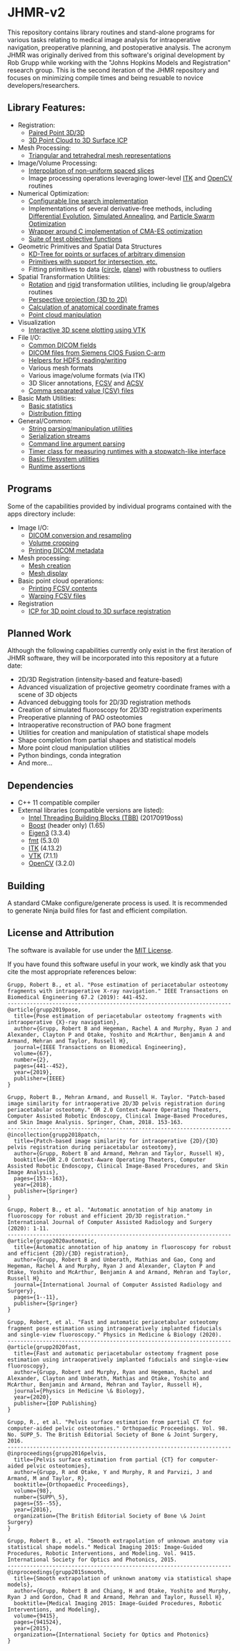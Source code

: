 # JHMR-v2
This repository contains library routines and stand-alone programs for various tasks relating to medical image analysis for intraoperative navigation, preoperative planning, and postoperative analysis.
The acronym JHMR was originally derived from this software's original development by Rob Grupp while working with the "Johns Hopkins Models and Registration" research group.
This is the second iteration of the JHMR repository and focuses on minimizing compile times and being resuable to novice developers/researchers.

## Library Features:
* Registration:
  * [Paired Point 3D/3D](lib/regi/jhmrPairedPointRegi3D3D.h)
  * [3D Point Cloud to 3D Surface ICP](lib/regi/jhmrICP3D3D.h)
* Mesh Processing:
  * [Triangular and tetrahedral mesh representations](lib/common/jhmrMesh.h)
* Image/Volume Processing:
  * [Interpolation of non-uniform spaced slices](lib/image/jhmrVariableSpacedSlices.h)
  * Image processing operations leveraging lower-level [ITK](lib/itk) and [OpenCV](lib/opencv/jhmrOpenCVUtils.h) routines
* Numerical Optimization:
  * [Configurable line search implementation](lib/optim/jhmrLineSearchOpt.h)
  * Implementations of several derivative-free methods, including [Differential Evolution](lib/optim/jhmrDiffEvo.h), [Simulated Annealing](lib/optim/jhmrSimAnn.h), and [Particle Swarm Optimization](lib/optim/jhmrPSO.h)
  * [Wrapper around C implementation of CMA-ES optimization](lib/optim/jhmrCMAESInterface.h)
  * [Suite of test objective functions](lib/optim/jhmrOptimTestObjFns.h)
* Geometric Primitives and Spatial Data Structures
  * [KD-Tree for points or surfaces of arbitrary dimension](lib/spatial/jhmrKDTree.h)
  * [Primitives with support for intersection, etc.](lib/spatial/jhmrSpatialPrimitives.h)
  * Fitting primitives to data ([circle](lib/spatial/jhmrFitCircle.h), [plane](lib/spatial/jhmrFitPlane.h)) with robustness to outliers
* Spatial Transformation Utilities:
  * [Rotation](lib/transforms/jhmrRotUtils.h) and [rigid](lib/transforms/jhmrRigidUtils.h) transformation utilities, including lie group/algebra routines
  * [Perspective projection (3D to 2D)](lib/transforms/jhmrPerspectiveXform.h)
  * [Calculation of anatomical coordinate frames](lib/transforms/jhmrAnatCoordFrames.h)
  * [Point cloud manipulation](lib/transforms/jhmrPointCloudUtils.h)
* Visualization
  * [Interactive 3D scene plotting using VTK](lib/vtk/jhmrVTK3DPlotter.h)
* File I/O:
  * [Common DICOM fields](lib/file_formats/jhmrDICOMUtils.h)
  * [DICOM files from Siemens CIOS Fusion C-arm](lib/file_formats/jhmrCIOSFusionDICOM.h)
  * [Helpers for HDF5 reading/writing](lib/hdf5/jhmrHDF5.h)
  * Various mesh formats
  * Various image/volume formats (via ITK)
  * 3D Slicer annotations, [FCSV](lib/file_formats/jhmrFCSVUtils.h) and [ACSV](lib/file_formats/jhmrACSVUtils.h)
  * [Comma separated value (CSV) files](lib/file_formats/jhmrCSVUtils.h)
* Basic Math Utilities:
  * [Basic statistics](lib/basic_math/jhmrBasicStats.h)
  * [Distribution fitting](lib/basic_math/jhmrNormDistFit.h)
* General/Common:
  * [String parsing/manipulation utilities](lib/common/jhmrStringUtils.h)
  * [Serialization streams](lib/common/jhmrStreams.h)
  * [Command line argument parsing](lib/common/jhmrProgOptUtils.h)
  * [Timer class for measuring runtimes with a stopwatch-like interface](lib/common/jhmrTimer.h)
  * [Basic filesystem utilities](lib/common/jhmrFilesystemUtils.h)
  * [Runtime assertions](lib/common/jhmrAssert.h)

## Programs
Some of the capabilities provided by individual programs contained with the apps directory include:
* Image I/O:
  * [DICOM conversion and resampling](apps/image_io/convert_resample_dicom)
  * [Volume cropping](apps/image_io/crop_vol)
  * [Printing DICOM metadata](apps/image_io/report_dicom)
* Mesh processing:
  * [Mesh creation](apps/mesh/create_mesh)
  * [Mesh display](apps/mesh/show_mesh)
* Basic point cloud operations:
  * [Printing FCSV contents](apps/point_clouds/print_fcsv)
  * [Warping FCSV files](apps/point_clouds/xform_fcsv)
* Registration
  * [ICP for 3D point cloud to 3D surface registration](apps/mesh/sur_regi)

## Planned Work
Although the following capabilities currently only exist in the first iteration of JHMR software, they will be incorporated into this repository at a future date:
* 2D/3D Registration (intensity-based and feature-based)
* Advanced visualization of projective geometry coordinate frames with a scene of 3D objects
* Advanced debugging tools for 2D/3D registration methods
* Creation of simulated fluoroscopy for 2D/3D registration experiments
* Preoperative planning of PAO osteotomies
* Intraoperative reconstruction of PAO bone fragment
* Utilities for creation and manipulation of statistical shape models
* Shape completion from partial shapes and statistical models
* More point cloud manipulation utilities
* Python bindings, conda integration
* And more...

## Dependencies
* C++ 11 compatible compiler
* External libraries (compatible versions are listed):
  * [Intel Threading Building Blocks (TBB)](https://github.com/oneapi-src/oneTBB) (20170919oss)
  * [Boost](https://www.boost.org) (header only) (1.65)
  * [Eigen3](http://eigen.tuxfamily.org) (3.3.4)
  * [fmt](https://fmt.dev) (5.3.0)
  * [ITK](https://itk.org) (4.13.2)
  * [VTK](https://vtk.org) (7.1.1)
  * [OpenCV](https://opencv.org) (3.2.0)

## Building
A standard CMake configure/generate process is used.
It is recommended to generate Ninja build files for fast and efficient compilation. 
<!--An example script for building all dependencies and the JHMR-v2 repository is also provided [here](TODO).-->

## License and Attribution
The software is available for use under the [MIT License](LICENSE).

If you have found this software useful in your work, we kindly ask that you cite the most appropriate references below:
```
Grupp, Robert B., et al. "Pose estimation of periacetabular osteotomy fragments with intraoperative X-ray navigation." IEEE Transactions on Biomedical Engineering 67.2 (2019): 441-452.
----------------------------------------------------------------------
@article{grupp2019pose,
  title={Pose estimation of periacetabular osteotomy fragments with intraoperative {X}-ray navigation},
  author={Grupp, Robert B and Hegeman, Rachel A and Murphy, Ryan J and Alexander, Clayton P and Otake, Yoshito and McArthur, Benjamin A and Armand, Mehran and Taylor, Russell H},
  journal={IEEE Transactions on Biomedical Engineering},
  volume={67},
  number={2},
  pages={441--452},
  year={2019},
  publisher={IEEE}
}
```
```
Grupp, Robert B., Mehran Armand, and Russell H. Taylor. "Patch-based image similarity for intraoperative 2D/3D pelvis registration during periacetabular osteotomy." OR 2.0 Context-Aware Operating Theaters, Computer Assisted Robotic Endoscopy, Clinical Image-Based Procedures, and Skin Image Analysis. Springer, Cham, 2018. 153-163.
----------------------------------------------------------------------
@incollection{grupp2018patch,
  title={Patch-based image similarity for intraoperative {2D}/{3D} pelvis registration during periacetabular osteotomy},
  author={Grupp, Robert B and Armand, Mehran and Taylor, Russell H},
  booktitle={OR 2.0 Context-Aware Operating Theaters, Computer Assisted Robotic Endoscopy, Clinical Image-Based Procedures, and Skin Image Analysis},
  pages={153--163},
  year={2018},
  publisher={Springer}
}
```
```
Grupp, Robert B., et al. "Automatic annotation of hip anatomy in fluoroscopy for robust and efficient 2D/3D registration." International Journal of Computer Assisted Radiology and Surgery (2020): 1-11.
----------------------------------------------------------------------
@article{grupp2020automatic,
  title={Automatic annotation of hip anatomy in fluoroscopy for robust and efficient {2D}/{3D} registration},
  author={Grupp, Robert B and Unberath, Mathias and Gao, Cong and Hegeman, Rachel A and Murphy, Ryan J and Alexander, Clayton P and Otake, Yoshito and McArthur, Benjamin A and Armand, Mehran and Taylor, Russell H},
  journal={International Journal of Computer Assisted Radiology and Surgery},
  pages={1--11},
  publisher={Springer}
}
```
```
Grupp, Robert, et al. "Fast and automatic periacetabular osteotomy fragment pose estimation using intraoperatively implanted fiducials and single-view fluoroscopy." Physics in Medicine & Biology (2020).
----------------------------------------------------------------------
@article{grupp2020fast,
  title={Fast and automatic periacetabular osteotomy fragment pose estimation using intraoperatively implanted fiducials and single-view fluoroscopy},
  author={Grupp, Robert and Murphy, Ryan and Hegeman, Rachel and Alexander, Clayton and Unberath, Mathias and Otake, Yoshito and McArthur, Benjamin and Armand, Mehran and Taylor, Russell H},
  journal={Physics in Medicine \& Biology},
  year={2020},
  publisher={IOP Publishing}
}
```
```
Grupp, R., et al. "Pelvis surface estimation from partial CT for computer-aided pelvic osteotomies." Orthopaedic Proceedings. Vol. 98. No. SUPP_5. The British Editorial Society of Bone & Joint Surgery, 2016.
----------------------------------------------------------------------
@inproceedings{grupp2016pelvis,
  title={Pelvis surface estimation from partial {CT} for computer-aided pelvic osteotomies},
  author={Grupp, R and Otake, Y and Murphy, R and Parvizi, J and Armand, M and Taylor, R},
  booktitle={Orthopaedic Proceedings},
  volume={98},
  number={SUPP\_5},
  pages={55--55},
  year={2016},
  organization={The British Editorial Society of Bone \& Joint Surgery}
}
```
```
Grupp, Robert B., et al. "Smooth extrapolation of unknown anatomy via statistical shape models." Medical Imaging 2015: Image-Guided Procedures, Robotic Interventions, and Modeling. Vol. 9415. International Society for Optics and Photonics, 2015.
----------------------------------------------------------------------
@inproceedings{grupp2015smooth,
  title={Smooth extrapolation of unknown anatomy via statistical shape models},
  author={Grupp, Robert B and Chiang, H and Otake, Yoshito and Murphy, Ryan J and Gordon, Chad R and Armand, Mehran and Taylor, Russell H},
  booktitle={Medical Imaging 2015: Image-Guided Procedures, Robotic Interventions, and Modeling},
  volume={9415},
  pages={941524},
  year={2015},
  organization={International Society for Optics and Photonics}
}
```
